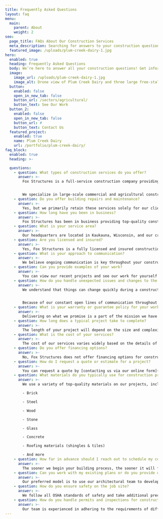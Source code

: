```yaml
---
title: Frequently Asked Questions
layout: faq
menu:
  main:
    parent: About
    weight: 2
seo:
  page_title: FAQs About Our Construction Services
  meta_description: Searching for answers to your construction questions? Visit our FAQ page for information on our services, pricing and more. Or contact (920) 766-9305.
  featured_image: /uploads/plum-creek-dairy-1.jpg
hero: 
  enabled: true
  heading: Frequently Asked Questions
  body: We’re here to answer all your construction questions! Get information on the construction services we offer and what it’s like to work with Fox Structures.
  image: 
    image_url: /uploads/plum-creek-dairy-1.jpg
    image_alt: Drone view of Plum Creek Dairy and three large free-stall cattle barns
  button:
    enabled: false
    open_in_new_tab: false
    button_url: /sectors/agricultural/
    button_text: See Our Work
  button_2:
    enabled: false
    open_in_new_tab: false
    button_url: #
    button_text: Contact Us
  featured_project: 
    enabled: true
    name: Plum Creek Dairy
    url: /portfolio/plum-creek-dairy/
faq_block:
  enabled: true
  heading: >-

  questions:
    - question: What types of construction services do you offer?
      answer: >-
        Fox Structures is a full-service construction company providing expert design, construction and concrete services for various industries, including commercial, agricultural, residential, equestrian and more. 


        We specialize in large-scale commercial and agricultural construction projects, such as [farm design](/construction-services/agricultural/farm-design/), [barn construction](/construction-services/agricultural/barn-construction/), [mini storage facilities](/construction-services/commercial/mini-storage/), [corporate offices](/construction-services/commercial/office-buildings/) and more.
    - question: Do you offer building repairs and maintenance?
      answer: >-
        Yes, but we primarily retain these services solely for our clients who have partnered with us for their new construction or building addition needs. If that doesn’t describe you, but you’re in need of construction services for a new addition or large remodel, [contact us](/contact/) to see if we’re the right fit for the job.
    - question: How long have you been in business?
      answer: >-
        Fox Structures has been in business providing top-quality construction services to clients throughout Northeast Wisconsin since 1982.
    - question: What is your service area?
      answer: >-
        Our headquarters are located in Kaukauna, Wisconsin, and our crew provides construction and concrete services to clients throughout Northeast Wisconsin.
    - question: Are you licensed and insured?
      answer: >-
        Yes, Fox Structures is a fully licensed and insured construction company. We have been in operation for over 40 years and intimately understand the regulations and requirements of the structures we build. Safety is a top priority for our team, both in our shop and while on project sites.
    - question: What is your approach to communication?
      answer: >-
        We believe ongoing communication is key throughout your construction project. Our ownership team accompanies our construction crews on projects and manages your building from start to finish, keeping in constant contact with you to get you the updates you need. Our approach to ongoing communication and dedication to building long-lasting relationships with our clients is one of the main pillars of our success.
    - question: Can you provide examples of your work?
      answer: >-
        You can view our recent projects and see our work for yourself by visiting our [Portfolio](/portfolio/) page. Here, you’ll find detailed project images, specs and features, as well as testimonials from our clients.
    - question: How do you handle unexpected issues and changes to the scope of work during a project?
      answer: >-
        We understand that things can change quickly during a construction project, and our team is well-adept at pivoting to meet your needs and expectations. Our in-house architects and engineers give us the ability to make changes seamlessly. We are also well prepared to handle obstacles like obtaining low-stock materials, working around harsh weather conditions and more. 


        Because of our constant open lines of communication throughout your build, you will always be informed of any project setbacks, and our team will work diligently to ensure your project is completed on time, regardless of unforeseen challenges.
    - question: What is your warranty or guarantee policy for your work?
      answer: >-
        Delivering on what we promise is a part of the mission we have followed since our inception. Our team is committed to your complete satisfaction and will work with you to rectify any issues or concerns throughout your project, should they arise.
    - question: How long does a typical project take to complete?
      answer: >-
        The length of your project will depend on the size and complexity of your project, your budget and timeline, as well as factors such as procuring the necessary materials to complete your build. Because we have a robust scheduling system and avoid overbooking projects, many of our clients have been impressed with our fast turnaround times. [Contact us](/contact/) to get the most accurate timeline for your project.
    - question: What is the cost of your services?
      answer: >-
        The cost of our services varies widely based on the details of your plan and the ever-changing costs of building supplies, labor and more. At Fox Structures, we go to great lengths to properly estimate your job before we start any work to ensure you’re fully informed and can make an educated decision on how you want to proceed. [Contact us](/contact/) for the most accurate estimate.
    - question: Do you offer financing options?
      answer: >-
        No, Fox Structures does not offer financing options for construction or concrete services. We can, however, assist you in obtaining the proper financing for your project.
    - question: How do I request a quote or estimate for a project?
      answer: >-
        You can request a quote by [contacting us via our online form](/contact-us/), or by calling us at <a href="tel:920-766-9305">(920) 766-9305</a>. Our team will gather the information we need to provide you with the most accurate price quote, as well as a project timeline.
    - question: What materials do you typically use for construction projects?
      answer: >-
        We use a variety of top-quality materials on our projects, including (but not limited to):

        - Brick

        - Steel

        - Wood

        - Stone

        - Glass

        - Concrete

        - Roofing materials (shingles & tiles)

        - And more
    - question: How far in advance should I reach out to schedule my construction project?
      answer: >-
        The sooner we begin your building process, the sooner it will finish. However, many factors determine completion dates including permits, project complexities, supply chains and more. We will do our best to finish your project as soon as possible. [Contact us](/contact/) to get started today!
    - question: Can you work with my existing plans or do you provide design services?
      answer: >-
        Our preferred model is to use our architectural team to develop and design your plans. This ensures your plan is compatible with our specific methods of building. Our on-site designers are experienced in turning even the most basic concepts into unique final designs.
    - question: How do you ensure safety on the job site?
      answer: >-
        We follow all OSHA standards of safety and take additional precautions like learning about your property and location to ensure the safety of both our employees and anyone else on or near the job site. Our crew is experienced in working on projects at active farms, agricultural properties and commercial businesses that require additional safety precautions to keep the facility or business open and operational.
    - question: How do you handle permits and inspections for construction projects?
      answer: >-
        Our team is experienced in adhering to the requirements of different municipalities throughout Northeast Wisconsin and can assist you in obtaining the proper building permits for your project.
---
```


